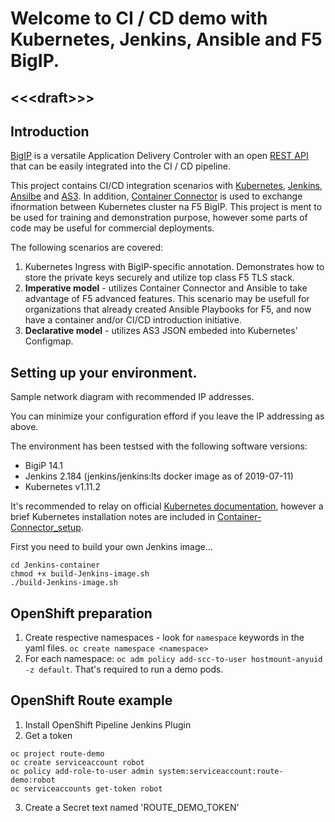 # Welcome to CI / CD demo with Kubernetes, Jenkins, Ansible and F5 BigIP.
## \<\<\<draft\>\>\>
## Introduction
[BigIP](https://www.f5.com/) is a versatile Application Delivery Controler with an open [REST API](https://devcentral.f5.com/s/articles/what-is-icontrol) that can be easily integrated into the CI / CD pipeline.

This project contains CI/CD integration scenarios with [Kubernetes](https://kubernetes.io/), [Jenkins](https://jenkins.io/), [Ansilbe](https://www.ansible.com/) and [AS3](https://jenkins.io/). In addition, [Container Connector](https://clouddocs.f5.com/containers/v2/kubernetes/) is used to exchange ifnormation between Kubernetes cluster na F5 BigIP. This project is ment to be used for training and  demonstration purpose, however some parts of code may be useful for commercial deployments.

The following  scenarios are covered:
1. Kubernetes Ingress with BigIP-specific annotation. Demonstrates how to store the private keys securely and utilize top class F5 TLS stack.
2. **Imperative model** - utilizes Container Connector and Ansible to take advantage of F5 advanced features. This scenario may be usefull for organizations that already created Ansible Playbooks for F5, and now have a container and/or CI/CD introduction initiative.
3. **Declarative model** - utilizes AS3 JSON embeded into Kubernetes' Configmap.

## Setting up your environment.
Sample network diagram with recommended IP addresses.

You can minimize your configuration efford if you leave the IP addressing as above.

The environment has been testsed with the following software versions:
- BigiP 14.1
- Jenkins 2.184 (jenkins/jenkins:lts docker image as of 2019-07-11)
- Kubernetes v1.11.2

It's recommended to relay on official [Kubernetes documentation](https://kubernetes.io/docs/setup/production-environment/tools/kubeadm/install-kubeadm/), however a brief Kubernetes installation notes are included in [Container-Connector_setup](Container-Connector_setup/). 

First you need to build your own Jenkins image...
```
cd Jenkins-container
chmod +x build-Jenkins-image.sh
./build-Jenkins-image.sh
```
## OpenShift preparation
1. Create respective namespaces - look for `namespace` keywords in the yaml files. `oc create namespace <namespace>`
2. For each namespace: `oc adm policy add-scc-to-user hostmount-anyuid -z default`. That's required to run a demo pods.


##  OpenShift Route example
1. Install OpenShift Pipeline Jenkins Plugin
2. Get a token
```
oc project route-demo
oc create serviceaccount robot
oc policy add-role-to-user admin system:serviceaccount:route-demo:robot
oc serviceaccounts get-token robot
```
3. Create a Secret text named 'ROUTE_DEMO_TOKEN'
